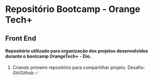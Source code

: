 # Repositório Bootcamp - Orange Tech+
## Front End

#### Repositório utilizado para organização dos projetos desenvolvidos durante o bootcamp OrangeTech+ - Dio.

1. Criando primeiro repositório para compartilhar projeto. Desafio: Git/Github :white_check_mark:
